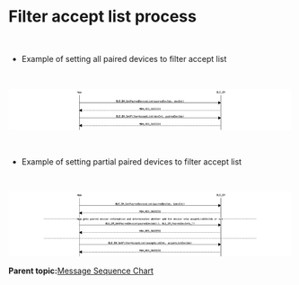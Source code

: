 # Filter accept list process

<br />

-   Example of setting all paired devices to filter accept list

<br />

![](GUID-B169A07F-8526-472D-A08F-FD896005B44B-low.png)

<br />

-   Example of setting partial paired devices to filter accept list

<br />

![](GUID-70DB588B-455B-4C07-BE36-9DFB4A289A96-low.png)

**Parent topic:**[Message Sequence Chart](GUID-268D2099-1541-4334-B54F-4C46FBD9A391.md)

